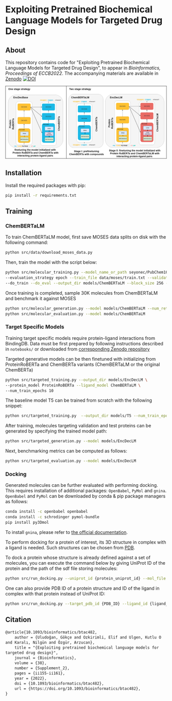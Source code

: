 # Exploiting Pretrained Biochemical Language Models for Targeted Drug Design

## About

This repository contains code for "Exploiting Pretrained Biochemical Language Models for Targeted Drug Design", to appear in *Bioinformatics, Proceedings of ECCB2022*. The accompanying materials are available in [Zenodo](https://zenodo.org/record/6832146) [![DOI](https://zenodo.org/badge/DOI/10.5281/zenodo.6832146.svg)](https://doi.org/10.5281/zenodo.6832146)

![](Transformers-Strategies.jpg)

## Installation
Install the required packages with pip:
```bash
pip install -r requirements.txt
```

## Training 

### ChemBERTaLM

To train ChemBERTaLM model, first save MOSES data splits on disk with the following command:

```bash
python src/data/download_moses_data.py
```

Then, train the model with the script below:

```bash
python src/molecular_training.py --model_name_or_path seyonec/PubChem10M_SMILES_BPE_450k \
--evaluation_strategy epoch --train_file data/moses/train.txt --validation_file data/moses/test.txt \
--do_train --do_eval --output_dir models/ChemBERTaLM --block_size 256 --save_strategy epoch --num_train_epochs 10
```

Once training is completed, sample 30K molecules from ChemBERTaLM and benchmark it against MOSES

```bash
python src/molecular_generation.py --model models/ChemBERTaLM --num_return_sequences 30000 --do_sample
python src/molecular_evaluation.py --model models/ChemBERTaLM
```

### Target Specific Models

Training target specific models require protein-ligand interactions from BindingDB. Data must be first prepared by following instructions described in `notebooks/` or downloaded from [corresponding Zenodo repository](https://zenodo.org/record/6832146)

Targeted generative models can be then finetuned with initializing from ProteinRoBERTa and ChemBERTa variants (ChemBERTaLM or the original ChemBERTa)
```bash
python src/targeted_training.py --output_dir models/EncDecLM \
--protein_model ProteinRoBERTa --ligand_model ChemBERTaLM \
--num_train_epochs 10
```

The baseline model T5 can be trained from scratch with the following snippet:
```bash
python src/targeted_training.py  --output_dir models/T5 --num_train_epochs 20
```

After training, molecules targeting validation and test proteins can be generated by specifying the trained model path:
```bash
python src/targeted_generation.py --model models/EncDecLM
```

Next, benchmarking metrics can be computed as follows:
```bash
python src/targeted_evaluation.py --model models/EncDecLM
```

### Docking 

Generated molecules can be further evaluated with performing docking. This requires installation of additional packages: `OpenBabel`, `PyMol` and `gnina`. `OpenBabel` and `PyMol` can be downloaded by conda & pip package managers as follows:

```bash
conda install -c openbabel openbabel
conda install -c schrodinger pymol-bundle
pip install py3Dmol
```
To install `gnina`, please refer to [the official documentation](https://github.com/gnina/gnina).

To perform docking for a protein of interest, its 3D structure in complex with a ligand is needed. Such structures can be chosen from [PDB](https://www.rcsb.org/).

To dock a protein whose structure is already defined against a set of molecules, you can execute the command below by giving UniProt ID of the protein and the path of the sdf file storing molecules:
```bash
python src/run_docking.py --uniprot_id {protein_uniprot_id} --mol_file {path_to_sdf}
```

One can also provide PDB ID of a protein structure and ID of the ligand in complex with that protein instead of UniProt ID:

```bash
python src/run_docking.py --target_pdb_id {PDB_ID} --ligand_id {ligand_ID} --mol_file {path_to_sdf}
```

## Citation

```
@article{10.1093/bioinformatics/btac482,
    author = {Uludoğan, Gökçe and Ozkirimli, Elif and Ulgen, Kutlu O and Karalı, Nilgün and Özgür, Arzucan},
    title = "{Exploiting pretrained biochemical language models for targeted drug design}",
    journal = {Bioinformatics},
    volume = {38},
    number = {Supplement_2},
    pages = {ii155-ii161},
    year = {2022},
    doi = {10.1093/bioinformatics/btac482},
    url = {https://doi.org/10.1093/bioinformatics/btac482},
}
```

